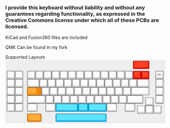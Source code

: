 ### I provide this keyboard without liability and without any guarantees regarding functionality, as expressed in the Creative Commons license under which all of these PCBs are licensed.

KiCad and Fusion360 files are included 

QMK Can be found in my fork

Supported Layouts
![Layout.PNG](Layout.PNG)
